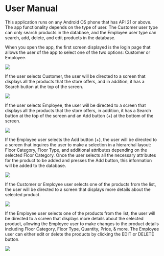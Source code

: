 # User Manual

This application runs on any Android OS phone that has API 21 or above. The app functionality depends on the type of user. The Customer user type can only search products in the database, and the Employee user type can search, add, delete, and edit products in the database. 

When you open the app, the first screen displayed is the login page that allows the user of the app to select one of the two options: Customer or Employee. 

![](images/UserManuelImages/UserManuelPic1.png)

If the user selects Customer, the user will be directed to a screen that displays all the products that the store offers, and in addition, it has a Search button at the top of the screen.

![](images/UserManuelImages/UserManuelPic2.png)

If the user selects Employee, the user will be directed to a screen that displays all the products that the store offers, in addition, it has a Search button at the top of the screen and an Add button (+) at the bottom of the screen. 

![](images/UserManuelImages/UserManuelPic3.png)


If the Employee user selects the Add button (+), the user will be directed to a screen that inquires the user to make a selection in a hierarchal layout: Floor Category, Floor Type, and additional attributes depending on the selected Floor Category. Once the user selects all the necessary attributes for the product to be added and presses the Add button, this information will be added to the database. 

![](images/UserManuelImages/UserManuelPic4.png)


If the Customer or Employee user selects one of the products from the list, the user will be directed to a screen that displays more details about the selected product. 

![](images/UserManuelImages/UserManuelPic5.png)


If the Employee user selects one of the products from the list, the user will be directed to a screen that displays more details about the selected product, allowing the Employee user to make changes to the product details including Floor Category, Floor Type, Quantity, Price, & more. The Employee user can either edit or delete the products by clicking the EDIT or DELETE button. 

![](images/UserManuelImages/UserManuelPic6.png)
